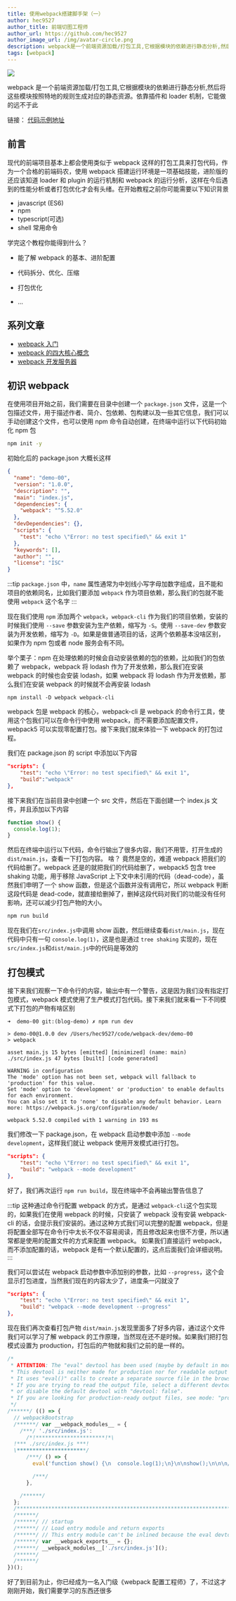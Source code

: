 ```yaml
---
title: 使用webpack搭建脚手架（一）
author: hec9527
author_title: 前端切图工程师
author_url: https://github.com/hec9527
author_image_url: /img/avatar-circle.png
description: webpack是一个前端资源加载/打包工具,它根据模块的依赖进行静态分析,然后将这些模块按照特地的规则生成对应的静态资源
tags: [webpack]
---
```


![](img/2021-09-08-my-webpack-cli-01/20210908_17-12-32.png)

webpack 是一个前端资源加载/打包工具,它根据模块的依赖进行静态分析,然后将这些模块按照特地的规则生成对应的静态资源。依靠插件和 loader 机制，它能做的远不于此

链接： [代码示例地址](https://github.com/hec9527/webpackDev/tree/blog-demo/demo-00)

<!-- truncate -->

## 前言

现代的前端项目基本上都会使用类似于 webpack 这样的打包工具来打包代码，作为一个合格的前端码农，使用 webpack 搭建运行环境是一项基础技能，进阶版的还应该知道 loader 和 plugin 的运行机制和 webpack 的运行分析，这样在今后遇到的性能分析或者打包优化才会有头绪。在开始教程之前你可能需要以下知识背景

- javascript (ES6)
- npm
- typescript(可选)
- shell 常用命令

学完这个教程你能得到什么？

- 能了解 webpack 的基本、进阶配置

- 代码拆分、优化、压缩

- 打包优化

- ...

## 系列文章

- [webpack 入门](/2021/09/08/my-webpack-cli-01)
- [webpack 的四大核心概念](/2021/09/09/my-webpack-cli-02)
- [webpack 开发服务器](/2021/09/10/my-webpack-cli-03)

## 初识 webpack

在使用项目开始之前，我们需要在目录中创建一个 `package.json` 文件，这是一个包描述文件，用于描述作者、简介、包依赖、包构建以及一些其它信息，我们可以手动创建这个文件，也可以使用 npm 命令自动创建，在终端中运行以下代码初始化 npm 包

```bash
npm init -y
```

初始化后的 package.json 大概长这样

```json title="package.json"
{
  "name": "demo-00",
  "version": "1.0.0",
  "description": "",
  "main": "index.js",
  "dependencies": {
    "webpack": "^5.52.0"
  },
  "devDependencies": {},
  "scripts": {
    "test": "echo \"Error: no test specified\" && exit 1"
  },
  "keywords": [],
  "author": "",
  "license": "ISC"
}
```

:::tip
`package.json` 中，`name` 属性通常为中划线小写字母加数字组成，且不能和项目的依赖同名，比如我们要添加 `webpack` 作为项目依赖，那么我们的包就不能使用 `webpack` 这个名字
:::

现在我们使用 `npm` 添加两个 `webpack`，`webpack-cli` 作为我们的项目依赖，安装的时候我们使用 `--save` 参数安装为生产依赖，缩写为 `-S`。使用 `--save-dev` 参数安装为开发依赖，缩写为 `-D`。如果是做普通项目的话，这两个依赖基本没啥区别，如果作为 npm 包或者 node 服务会有不同。

举个栗子：npm 在处理依赖的时候会自动安装依赖的包的依赖，比如我们的包依赖了 webpack，webpack 将 lodash 作为了开发依赖，那么我们在安装 webpack 的时候也会安装 lodash，如果 webpack 将 lodash 作为开发依赖，那么我们在安装 webpack 的时候就不会再安装 lodash

```shell
npm install -D webpack webpack-cli
```

webpack 包是 webpack 的核心，webpack-cli 是 webpack 的命令行工具，使用这个包我们可以在命令行中使用 webpack，而不需要添加配置文件，webpack5 可以实现零配置打包。接下来我们就来体验一下 webpack 的打包过程。

我们在 package.json 的 script 中添加以下内容

```json title="package.json" {3}
"scripts": {
    "test": "echo \"Error: no test specified\" && exit 1",
    "build":"webpack"
},
```

接下来我们在当前目录中创建一个 src 文件，然后在下面创建一个 index.js 文件，并且添加以下内容

```js title="src/index.js"
function show() {
  console.log(1);
}
```

然后在终端中运行以下代码，命令行输出了很多内容，我们不用管，打开生成的`dist/main.js`，查看一下打包内容。 啥？ 竟然是空的，难道 webpack 把我们的代码给删了。webpack 还是的就把我们的代码给删了，webpack5 包含 tree shaking 功能，用于移除 JavaScript 上下文中未引用的代码（dead-code），虽然我们申明了一个 show 函数，但是这个函数并没有调用它，所以 webpack 判断这段代码是 dead-code，就直接给删掉了，删掉这段代码对我们的功能没有任何影响，还可以减少打包产物的大小。

```bash
npm run build
```

现在我们在`src/index.js`中调用 show 函数，然后继续查看`dist/main.js`，现在代码中只有一句 `console.log(1)`，这是也是通过 `tree shaking` 实现的，现在`src/index.js`和`dist/main.js`中的代码是等效的

## 打包模式

接下来我们观察一下命令行的内容，输出中有一个警告，这是因为我们没有指定打包模式，webpack 模式使用了生产模式打包代码。接下来我们就来看一下不同模式下打包的产物有啥区别

```shell
➜  demo-00 git:(blog-demo) ✗ npm run dev

> demo-00@1.0.0 dev /Users/hec9527/code/webpack-dev/demo-00
> webpack

asset main.js 15 bytes [emitted] [minimized] (name: main)
./src/index.js 47 bytes [built] [code generated]

WARNING in configuration
The 'mode' option has not been set, webpack will fallback to 'production' for this value.
Set 'mode' option to 'development' or 'production' to enable defaults for each environment.
You can also set it to 'none' to disable any default behavior. Learn more: https://webpack.js.org/configuration/mode/

webpack 5.52.0 compiled with 1 warning in 193 ms
```

我们修改一下 package.json，在 webpack 启动参数中添加 `--mode development`，这样我们就让 webpack 使用开发模式进行打包。

```json title="package.json" {3}
"scripts": {
    "test": "echo \"Error: no test specified\" && exit 1",
    "build": "webpack --mode development"
},
```

好了，我们再次运行 `npm run build`，现在终端中不会再输出警告信息了

:::tip
这种通过命令行配置 webpack 的方式，是通过 `webpack-cli`这个包实现的，如果我们在使用 webpack 的时候，只安装了 webpack 没有安装 webpack-cli 的话，会提示我们安装的。通过这种方式我们可以完整的配置 webpack，但是将配置全部写在命令行中太长不仅不容易阅读，而且修改起来也很不方便，所以通常都是使用的配置文件的方式来配置 webpack。 如果我们直接运行 webpack， 而不添加配置的话，webpack 是有一个默认配置的，这点后面我们会详细说明。
:::

我们可以尝试在 webpack 启动参数中添加别的参数，比如 `--progress`，这个会显示打包进度，当然我们现在的内容太少了，进度条一闪就没了

```json title="package.json" {3}
"scripts": {
    "test": "echo \"Error: no test specified\" && exit 1",
    "build": "webpack --mode development --progress"
},
```

现在我们再次查看打包产物 `dist/main.js`发现里面多了好多内容，通过这个文件我们可以学习了解 webpack 的工作原理，当然现在还不是时候。如果我们把打包模式设置为 production，打包后的产物就和我们之前的是一样的。

```js title='dist/main.js'
/*
 * ATTENTION: The "eval" devtool has been used (maybe by default in mode: "development").
 * This devtool is neither made for production nor for readable output files.
 * It uses "eval()" calls to create a separate source file in the browser devtools.
 * If you are trying to read the output file, select a different devtool (https://webpack.js.org/configuration/devtool/)
 * or disable the default devtool with "devtool: false".
 * If you are looking for production-ready output files, see mode: "production" (https://webpack.js.org/configuration/mode/).
 */
/******/ (() => {
  // webpackBootstrap
  /******/ var __webpack_modules__ = {
    /***/ './src/index.js':
      /*!**********************!*\
  !*** ./src/index.js ***!
  \**********************/
      /***/ () => {
        eval('function show() {\n  console.log(1);\n}\n\nshow();\n\n\n//# sourceURL=webpack://demo-00/./src/index.js?');

        /***/
      },

    /******/
  };
  /************************************************************************/
  /******/
  /******/ // startup
  /******/ // Load entry module and return exports
  /******/ // This entry module can't be inlined because the eval devtool is used.
  /******/ var __webpack_exports__ = {};
  /******/ __webpack_modules__['./src/index.js']();
  /******/
  /******/
})();
```

好了到目前为止，你已经成为一名入门级《webpack 配置工程师》了，不过这才刚刚开始，我们需要学习的东西还很多
